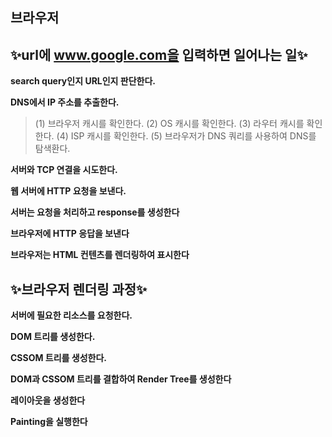 ## 브라우저

## ✨url에 www.google.com을 입력하면 일어나는 일✨

**search query인지 URL인지 판단한다.**

**DNS에서 IP 주소를 추출한다.**
> (1) 브라우저 캐시를 확인한다.
> (2) OS 캐시를 확인한다.
> (3) 라우터 캐시를 확인한다.
> (4) ISP 캐시를 확인한다.
> (5) 브라우저가 DNS 쿼리를 사용하여 DNS를 탐색환다.

**서버와 TCP 연결을 시도한다.**

**웹 서버에 HTTP 요청을 보낸다.**

**서버는 요청을 처리하고 response를 생성한다**

**브라우저에 HTTP 응답을 보낸다**

**브라우저는 HTML 컨텐츠를 렌더링하여 표시한다**

## ✨브라우저 렌더링 과정✨

**서버에 필요한 리소스를 요청한다.**

**DOM 트리를 생성한다.**

**CSSOM 트리를 생성한다.**

**DOM과 CSSOM 트리를 결합하여 Render Tree를 생성한다**

**레이아웃을 생성한다**

**Painting을 실행한다**
